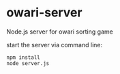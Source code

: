 # owari-server
Node.js server for owari sorting game

start the server via command line:

```
npm install
node server.js
```
